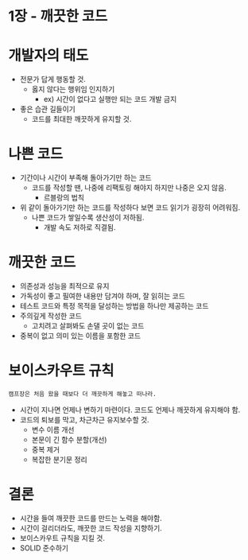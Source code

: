 # 1장 - 깨끗한 코드

# 개발자의 태도

- 전문가 답게 행동할 것.
    - 옳지 않다는 행위임 인지하기
        - ex) 시간이 없다고 실행만 되는 코드 개발 금지
- 좋은 습관 길들이기
    - 코드를 최대한 깨끗하게 유지할 것.

# 나쁜 코드

- 기간이나 시간이 부족해 돌아가기만 하는 코드
    - 코드를 작성할 땐, 나중에 리팩토링 해야지 하지만 나중은 오지 않음.
        - 르블랑의 법칙
- 위 같이 돌아가기만 하는 코드를 작성하다 보면 코드 읽기가 굉장히 어려워짐.
    - 나쁜 코드가 쌓일수록 생산성이 저하됨.
        - 개발 속도 저하로 직결됨.

# 깨끗한 코드

- 의존성과 성능을 최적으로 유지
- 가독성이 좋고 필여한 내용만 담겨야 하며, 잘 읽히는 코드
- 테스트 코드와 특정 목적을 달성하는 방법을 하나만 제공하는 코드
- 주의깊게 작성한 코드
    - 고치려고 살펴봐도 손댈 곳이 없는 코드
- 중복이 없고 의미 있는 이름을 포함한 코드

# 보이스카우트 규칙

`캠프장은 처음 왔을 때보다 더 깨끗하게 해놓고 떠나라.`

- 시간이 지나면 언제나 변하기 마련이다. 코드도 언제나 깨끗하게 유지해야 함.
- 코드의 퇴보를 막고, 차근차근 유지보수할 것.
    - 변수 이름 개선
    - 본문이 긴 함수 분할(개선)
    - 중복 제거
    - 복잡한 분기문 정리

# 결론

- 시간을 들여 깨끗한 코드를 만드는 노력을 해야함.
- 시간이 걸리더라도, 깨끗한 코드 작성을 지향하기.
- 보이스카우트 규칙을 지킬 것.
- SOLID 준수하기
